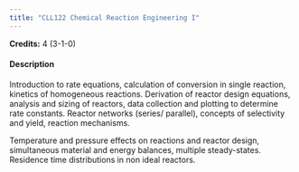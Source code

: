 ```yaml
---
title: "CLL122 Chemical Reaction Engineering I"
---
```

**Credits:** 4 (3-1-0)

#### Description
Introduction to rate equations, calculation of conversion in single reaction, kinetics of homogeneous reactions. Derivation of reactor design equations, analysis and sizing of reactors, data collection and plotting to determine rate constants. Reactor networks (series/ parallel), concepts of selectivity and yield, reaction mechanisms.

Temperature and pressure effects on reactions and reactor design, simultaneous material and energy balances, multiple steady-states. Residence time distributions in non ideal reactors.